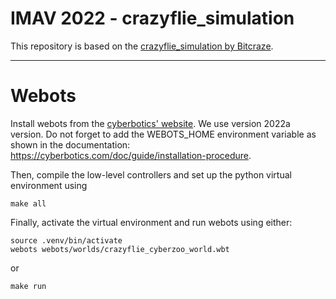 # IMAV 2022 - crazyflie_simulation

This repository is based on the [crazyflie_simulation by Bitcraze](https://github.com/bitcraze/crazyflie-simulation).

---

# Webots

Install webots from the [cyberbotics' website](https://cyberbotics.com/). We use version 2022a version. Do not forget to add the WEBOTS_HOME environment variable as shown in the documentation: https://cyberbotics.com/doc/guide/installation-procedure.

Then, compile the low-level controllers and set up the python virtual environment using
```
make all
```

Finally, activate the virtual environment and run webots using either:
```
source .venv/bin/activate
webots webots/worlds/crazyflie_cyberzoo_world.wbt
```
or
```
make run
```
